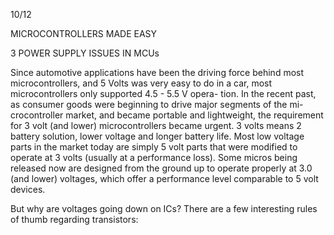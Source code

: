 10/12

MICROCONTROLLERS MADE EASY

3 POWER SUPPLY ISSUES IN MCUs

Since automotive applications have been the driving force behind most microcontrollers, and 5 Volts was very easy to do in a car, most microcontrollers only supported 4.5 - 5.5 V opera- tion. In the recent past, as consumer goods were beginning to drive major segments of the mi- crocontroller market, and became portable and lightweight, the requirement for 3 volt (and lower) microcontrollers became urgent. 3 volts means 2 battery solution, lower voltage and longer battery life. Most low voltage parts in the market today are simply 5 volt parts that were modified to operate at 3 volts (usually at a performance loss). Some micros being released now are designed from the ground up to operate properly at 3.0 (and lower) voltages, which offer a performance level comparable to 5 volt devices.

But why are voltages going down on ICs? There are a few interesting rules of thumb regarding transistors: